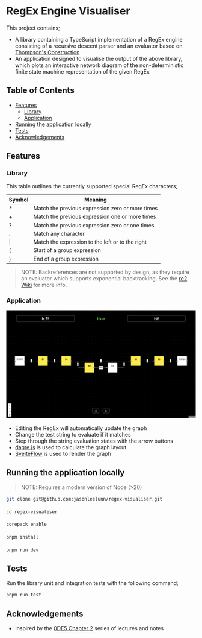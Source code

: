 # RegEx Engine Visualiser

This project contains;

- A library containing a TypeScript implementation of a RegEx engine consisting of a recursive descent parser and an evaluator based on [Thompson's Construction](https://en.wikipedia.org/wiki/Thompson%27s_construction)
- An application designed to visualise the output of the above library, which plots an interactive network diagram of the non-deterministic finite state machine representation of the given RegEx

## Table of Contents

- [Features](#features)
  - [Library](#library)
  - [Application](#application)
- [Running the application locally](#running-the-application-locally)
- [Tests](#tests)
- [Acknowledgements](#acknowledgements)

## Features

### Library

This table outlines the currently supported special RegEx characters;

| Symbol | Meaning                                          |
| ------ | ------------------------------------------------ |
| \*     | Match the previous expression zero or more times |
| +      | Match the previous expression one or more times  |
| ?      | Match the previous expression zero or one times  |
| .      | Match any character                              |
| \|     | Match the expression to the left or to the right |
| (      | Start of a group expression                      |
| )      | End of a group expression                        |

> NOTE: Backreferences are not supported by design, as they require an evaluator which supports exponential backtracking. See the [re2 Wiki](https://github.com/google/re2/wiki/syntax) for more info.

### Application

![Application screenshot](./docs/screenshot.png)

- Editing the RegEx will automatically update the graph
- Change the test string to evaluate if it matches
- Step through the string evaluation states with the arrow buttons
- [dagre.js](https://github.com/dagrejs/dagre) is used to calculate the graph layout
- [SvelteFlow](https://svelteflow.dev/) is used to render the graph

## Running the application locally

> NOTE: Requires a modern version of Node (>20)

```bash
git clone git@github.com:jasonleelunn/regex-visualiser.git

cd regex-visualiser

corepack enable

pnpm install

pnpm run dev
```

## Tests

Run the library unit and integration tests with the following command;

```bash
pnpm run test
```

## Acknowledgements

- Inspired by the [0DE5 Chapter 2](https://www.0de5.net/explore) series of lectures and notes
